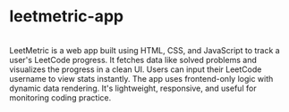# leetmetric-app
<br>
LeetMetric is a web app built using HTML, CSS, and JavaScript to track a user's LeetCode progress.
It fetches data like solved problems and visualizes the progress in a clean UI.
Users can input their LeetCode username to view stats instantly.
The app uses frontend-only logic with dynamic data rendering.
It's lightweight, responsive, and useful for monitoring coding practice.
</br>
